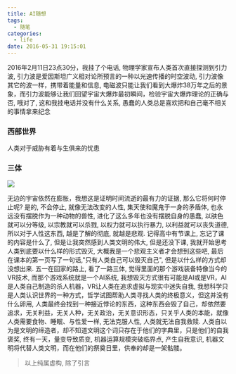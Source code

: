 ```yaml
---
title: AI随想
tags:
  - 随笔
categories:
  - life
date: 2016-05-31 19:15:01
---
```


2016年2月11日23点30分，我挂了个电话, 物理学家宣布人类首次直接探测到引力波, 引力波是爱因斯坦广义相对论所预言的一种以光速传播的时空波动, 引力波像其它的波一样，携带着能量和信息, 电磁波只能让我们看到大爆炸38万年之后的景象，而引力波能够让我们回望宇宙大爆炸最初瞬间，检验宇宙大爆炸理论的正确与否, 哦对了, 这和我挂电话并没有什么关系, 愚蠢的人类总是喜欢把和自己毫不相关的事情拿来纪念

<!--more-->

### **西部世界**

人类对于威胁有着与生俱来的忧患

### **三体**

![](/img/AI随想/AI1.jpg)

无边的宇宙依然在膨胀，我想这是证明时间流逝的最有力的证据, 那么它将何时停止呢? 是的, 不会停止, 就像无法改变的人性, 集天使和魔鬼于一身的矛盾体, 也永远没有摆脱作为一种动物的兽性, 进化了这么多年也没有摆脱自身的愚蠢, 以肤色就可以分等级, 以宗教就可以杀戮, 以权力就可以执行暴力, 以利益就可以丧失道德, 所以对于人性这东西, 越是了解的彻底, 就越是悲观. 记得高中有节课上, 忘记了课的内容是什么了, 但是让我突然感到人类文明的伟大, 但是还没下课, 我就开始思考人类到底要以什么样的形式毁灭, 大概我是一个悲观主义者才会想到这些吧, 最后在课本的第一页写了一句话,"只有人类自己可以毁灭自己", 但是以什么样的方式却没想出来. 
五一在回家的路上, 看了一路三体, 觉得里面的那个游戏装备特像当今的VR技术, 而那个游戏系统就是一个AI系统, 我想毁灭方式很有可能是AI或是VR，AI是人类自己制造的杀人机器，VR让人类在追求虚拟与现实中迷失自我, 我想科学只是人类认识世界的一种方式，哲学试图帮助人类寻找人类的终极意义，但这并没有什么卵用, 人类最终会找到一种接近悖论的东西，这种东西会毁了自己，却依然要追求，无关利益，无关人种，无关政治，无关意识形态，只关乎人类的本能，就像人类需要食物、睡眠、与性爱一样, 无法克服人性, 人类就无法自我救赎. 人类自以为是文明的缔造者，却不知道文明这个词只存在于他们的字典里，只是他们的自我褒奖, 终有一天，量变导致质变, 机器运算规模突破临界点, 产生自我意识, 机器文明将代替人类文明，而在他们的祭奠日里，供奉的却是一架骷髅。

> 以上纯属虚构, 除了引言